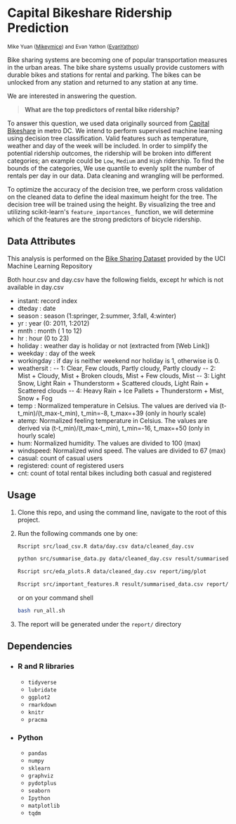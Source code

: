 # Capital Bikeshare Ridership Prediction

<sup>Mike Yuan ([Mikeymice](https://github.com/Mikeymice)) and Evan Yathon ([EvanYathon](https://github.com/EvanYathon)) </sup>

Bike sharing systems are becoming one of popular transportation measures in the urban areas. The bike share systems usually provide customers with durable bikes and stations for rental and parking. The bikes can be unlocked from any station and returned to any station at any time.

We are interested in answering the question.

> **What are the top predictors of rental bike ridership?**

To answer this question, we used data originally sourced from [Capital Bikeshare](https://www.capitalbikeshare.com) in metro DC. We intend to perform supervised machine learning using decision tree classification.  Valid features such as temperature, weather and day of the week will be included.  In order to simplify the potential ridership outcomes, the ridership will be broken into different categories; an example could be `Low`, `Medium` and `High` ridership.  To find the bounds of the categories, We use quantile to evenly split the number of rentals per day in our data. Data cleaning and wrangling will be performed.

To optimize the accuracy of the decision tree, we perform cross validation on the cleaned data to define the ideal maximum height for the tree.  The decision tree will be trained using the height. By visualizing the tree and utilizing scikit-learn's `feature_importances_` function, we will determine which of the features are the strong predictors of bicycle ridership.

## Data Attributes

This analysis is performed on the [Bike Sharing Dataset](https://archive.ics.uci.edu/ml/datasets/Bike+Sharing+Dataset) provided by the UCI Machine Learning Repository

Both hour.csv and day.csv have the following fields, except hr which is not available in day.csv

-   instant: record index
-   dteday : date
-   season : season (1:springer, 2:summer, 3:fall, 4:winter)
-   yr : year (0: 2011, 1:2012)
-   mnth : month ( 1 to 12)
-   hr : hour (0 to 23)
-   holiday : weather day is holiday or not (extracted from [Web Link])
-   weekday : day of the week
-   workingday : if day is neither weekend nor holiday is 1, otherwise is 0.
-   weathersit :
    \--   1: Clear, Few clouds, Partly cloudy, Partly cloudy
    \--   2: Mist + Cloudy, Mist + Broken clouds, Mist + Few clouds, Mist
    \--   3: Light Snow, Light Rain + Thunderstorm + Scattered clouds, Light Rain + Scattered clouds
    \--   4: Heavy Rain + Ice Pallets + Thunderstorm + Mist, Snow + Fog
-   temp : Normalized temperature in Celsius. The values are derived via (t-t_min)/(t_max-t_min), t_min=-8, t_max=+39 (only in hourly scale)
-   atemp: Normalized feeling temperature in Celsius. The values are derived via (t-t_min)/(t_max-t_min), t_min=-16, t_max=+50 (only in hourly scale)
-   hum: Normalized humidity. The values are divided to 100 (max)
-   windspeed: Normalized wind speed. The values are divided to 67 (max)
-   casual: count of casual users
-   registered: count of registered users
-   cnt: count of total rental bikes including both casual and registered

## Usage

1.  Clone this repo, and using the command line, navigate to the root of this project.
2.  Run the following commands one by one:

    ```sh
    Rscript src/load_csv.R data/day.csv data/cleaned_day.csv

    python src/summarise_data.py data/cleaned_day.csv result/summarised_data.csv report/img/accuracy.png report/img/dtree.png result/tree_summary.csv

    Rscript src/eda_plots.R data/cleaned_day.csv report/img/plot

    Rscript src/important_features.R result/summarised_data.csv report/img/important_features.png
    ```

    or on your command shell

    ```sh
    bash run_all.sh
    ```

3.  The report will be generated under the  `report/` directory

## Dependencies

-   ### R and R libraries
    -   `tidyverse`
    -   `lubridate`
    -   `ggplot2`
    -   `rmarkdown`
    -   `knitr`
    -   `pracma`
-   ### Python
    -   `pandas`
    -   `numpy`
    -   `sklearn`
    -   `graphviz`
    -   `pydotplus`
    -   `seaborn`
    -   `Ipython`
    -   `matplotlib`
    -   `tqdm`
